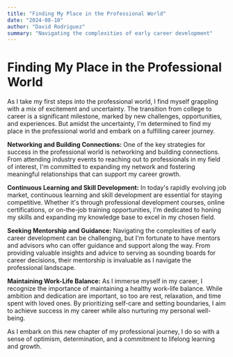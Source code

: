 ```yaml
---
title: "Finding My Place in the Professional World"
date: "2024-08-10"
author: "David Rodriguez"
summary: "Navigating the complexities of early career development"
---
```


# Finding My Place in the Professional World

As I take my first steps into the professional world, I find myself grappling with a mix of excitement and uncertainty. The transition from college to career is a significant milestone, marked by new challenges, opportunities, and experiences. But amidst the uncertainty, I'm determined to find my place in the professional world and embark on a fulfilling career journey.

**Networking and Building Connections:**
One of the key strategies for success in the professional world is networking and building connections. From attending industry events to reaching out to professionals in my field of interest, I'm committed to expanding my network and fostering meaningful relationships that can support my career growth.

**Continuous Learning and Skill Development:**
In today's rapidly evolving job market, continuous learning and skill development are essential for staying competitive. Whether it's through professional development courses, online certifications, or on-the-job training opportunities, I'm dedicated to honing my skills and expanding my knowledge base to excel in my chosen field.

**Seeking Mentorship and Guidance:**
Navigating the complexities of early career development can be challenging, but I'm fortunate to have mentors and advisors who can offer guidance and support along the way. From providing valuable insights and advice to serving as sounding boards for career decisions, their mentorship is invaluable as I navigate the professional landscape.

**Maintaining Work-Life Balance:**
As I immerse myself in my career, I recognize the importance of maintaining a healthy work-life balance. While ambition and dedication are important, so too are rest, relaxation, and time spent with loved ones. By prioritizing self-care and setting boundaries, I aim to achieve success in my career while also nurturing my personal well-being.

As I embark on this new chapter of my professional journey, I do so with a sense of optimism, determination, and a commitment to lifelong learning and growth.